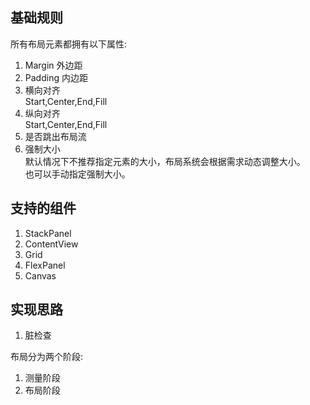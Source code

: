 ## 基础规则
所有布局元素都拥有以下属性:
1. Margin 外边距
2. Padding 内边距
3. 横向对齐   
    Start,Center,End,Fill  
4. 纵向对齐  
    Start,Center,End,Fill
5. 是否跳出布局流
6. 强制大小  
默认情况下不推荐指定元素的大小，布局系统会根据需求动态调整大小。  
也可以手动指定强制大小。

## 支持的组件
1. StackPanel
2. ContentView
3. Grid
4. FlexPanel
5. Canvas

## 实现思路
1. 脏检查

布局分为两个阶段:  
1. 测量阶段  
2. 布局阶段  
